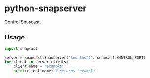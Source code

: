 # python-snapserver

Control Snapcast.

## Usage

```python
import snapcast

server = snapcast.Snapserver('localhost', snapcast.CONTROL_PORT)
for client in server.clients:
    client.name = 'example'
    print(client.name) # returns 'example'
```
